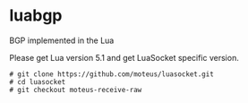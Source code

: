 # luabgp
BGP implemented in the Lua

Please get Lua version 5.1 and get LuaSocket specific version.
```
# git clone https://github.com/moteus/luasocket.git
# cd luasocket
# git checkout moteus-receive-raw
```





